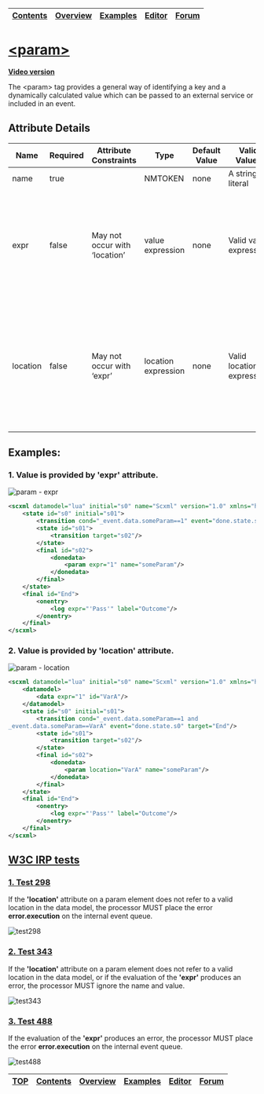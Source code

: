 <a name="top-anchor"/>

| [Contents](../README.md#table-of-contents) | [Overview](../README.md#scxml-overview) | [Examples](../Examples/README.md) | [Editor](https://alexzhornyak.github.io/ScxmlEditor-Tutorial/) | [Forum](https://github.com/alexzhornyak/SCXML-tutorial/discussions) |
|---|---|---|---|---|

# [\<param\>](https://www.w3.org/TR/scxml/#param)

**[Video version](https://youtu.be/V9hqU9smirw)**

The \<param\> tag provides a general way of identifying a key and a dynamically calculated value which can be passed to an external service or included in an event.

## Attribute Details
<table>
<thead>
<tr>
<th>Name</th><th>Required</th><th>Attribute Constraints</th><th>Type</th><th>Default Value</th><th>Valid Values</th><th>Description</th>
</tr>
</thead>
<tbody>
<tr>
<td>name</td><td>true</td><td></td><td>NMTOKEN</td><td>none</td><td>A string literal</td><td>The name of the key.</td>
</tr>
<tr>
<td>expr</td><td>false</td><td>May not occur with ‘location’</td><td>value expression</td><td>none</td><td>Valid value expression</td><td>A value expression (see <a href="https://www.w3.org/TR/scxml/#ValueExpressions">5.9.3 Legal Data Values and Value Expressions</a>) that is evaluated to provide the value.</td>
</tr>
<tr>
<td>location</td><td>false</td><td>May not occur with ‘expr’</td><td>location expression</td><td>none</td><td>Valid location expression</td><td>A location expression (see <a href="https://www.w3.org/TR/scxml/#LocationExpressions">5.9.2 Location Expressions</a>) that specifies the location in the datamodel to retrieve the value from.</td>
</tr>
</tbody>
</table>

## Examples:
### 1. Value is provided by 'expr' attribute.
![param - expr](https://user-images.githubusercontent.com/18611095/28515986-4b5121da-7068-11e7-84b9-80f4f8de9ab1.png)

```xml
<scxml datamodel="lua" initial="s0" name="Scxml" version="1.0" xmlns="http://www.w3.org/2005/07/scxml">
	<state id="s0" initial="s01">
		<transition cond="_event.data.someParam==1" event="done.state.s0" target="End"/>
		<state id="s01">
			<transition target="s02"/>
		</state>
		<final id="s02">
			<donedata>
				<param expr="1" name="someParam"/>
			</donedata>
		</final>
	</state>
	<final id="End">
		<onentry>
			<log expr="'Pass'" label="Outcome"/>
		</onentry>
	</final>
</scxml>
```

### 2. Value is provided by 'location' attribute.
![param - location](https://user-images.githubusercontent.com/18611095/28516123-c39f7038-7068-11e7-8c2c-083e82e31f4c.png)

```xml
<scxml datamodel="lua" initial="s0" name="Scxml" version="1.0" xmlns="http://www.w3.org/2005/07/scxml">
	<datamodel>
		<data expr="1" id="VarA"/>
	</datamodel>
	<state id="s0" initial="s01">
		<transition cond="_event.data.someParam==1 and
_event.data.someParam==VarA" event="done.state.s0" target="End"/>
		<state id="s01">
			<transition target="s02"/>
		</state>
		<final id="s02">
			<donedata>
				<param location="VarA" name="someParam"/>
			</donedata>
		</final>
	</state>
	<final id="End">
		<onentry>
			<log expr="'Pass'" label="Outcome"/>
		</onentry>
	</final>
</scxml>
```

## [W3C IRP tests](https://www.w3.org/Voice/2013/scxml-irp)

### [1. Test 298](https://www.w3.org/Voice/2013/scxml-irp/298/test298.txml)
If the **'location'** attribute on a param element does not refer to a valid location in the data model, the processor MUST place the error **error.execution** on the internal event queue.

![test298](https://user-images.githubusercontent.com/18611095/28515277-acc356fc-7065-11e7-91ec-666e36fe931a.png)

### [2. Test 343](https://www.w3.org/Voice/2013/scxml-irp/343/test343.txml)
If the **'location'** attribute on a param element does not refer to a valid location in the data model, or if the evaluation of the **'expr'** produces an error, the processor MUST ignore the name and value.

![test343](https://user-images.githubusercontent.com/18611095/28515473-6ff1de6e-7066-11e7-9875-d2e8b5d4ee1e.png)

### [3. Test 488](https://www.w3.org/Voice/2013/scxml-irp/488/test488.txml)
If the evaluation of the **'expr'** produces an error, the processor MUST place the error **error.execution** on the internal event queue.

![test488](https://user-images.githubusercontent.com/18611095/28515717-4eca4a04-7067-11e7-9eae-d66e5e4ee2d6.png)

| [TOP](#top-anchor) | [Contents](../README.md#table-of-contents) | [Overview](../README.md#scxml-overview) | [Examples](../Examples/README.md) | [Editor](https://alexzhornyak.github.io/ScxmlEditor-Tutorial/) | [Forum](https://github.com/alexzhornyak/SCXML-tutorial/discussions) |
|---|---|---|---|---|---|
